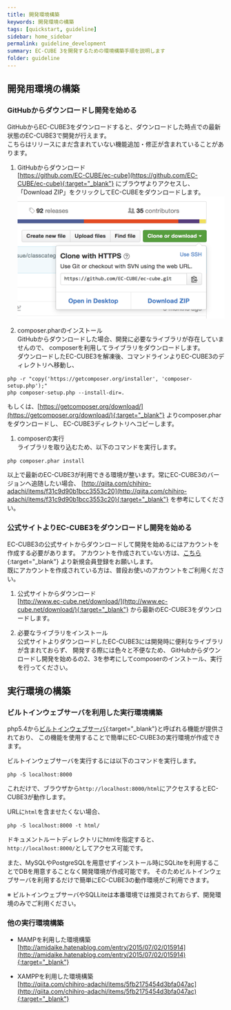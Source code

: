 ```yaml
---
title: 開発環境構築
keywords: 開発環境の構築
tags: [quickstart, guideline]
sidebar: home_sidebar
permalink: guideline_development
summary: EC-CUBE 3を開発するための環境構築手順を説明します
folder: guideline
---
```


## 開発用環境の構築

### GitHubからダウンロードし開発を始める
GitHubからEC-CUBE3をダウンロードすると、ダウンロードした時点での最新状態のEC-CUBE3で開発が行えます。  
こちらはリリースにまだ含まれていない機能追加・修正が含まれていることがあります。

1. GitHubからダウンロード  
[https://github.com/EC-CUBE/ec-cube](https://github.com/EC-CUBE/ec-cube){:target="_blank"} にブラウザよりアクセスし、
「Download ZIP」をクリックしてEC-CUBEをダウンロードします。
![GitHub](/images/guideline/development-01.png)

1. composer.pharのインストール  
GitHubからダウンロードした場合、開発に必要なライブラリが存在していませんので、
composerを利用してライブラリをダウンロードします。  
ダウンロードしたEC-CUBE3を解凍後、コマンドラインよりEC-CUBE3のディレクトリへ移動し、  

  ```
  php -r "copy('https://getcomposer.org/installer', 'composer-setup.php');"
  php composer-setup.php --install-dir=.
  ```  

  もしくは、[https://getcomposer.org/download/](https://getcomposer.org/download/){:target="_blank"} よりcomposer.pharをダウンロードし、
  EC-CUBE3ディレクトリへコピーします。  

1. composerの実行  
ライブラリを取り込むため、以下のコマンドを実行します。  

  ```
  php composer.phar install
  ```

以上で最新のEC-CUBE3が利用できる環境が整います。常にEC-CUBE3のバージョンへ追随したい場合、
[http://qiita.com/chihiro-adachi/items/f31c9d90b1bcc3553c20](http://qiita.com/chihiro-adachi/items/f31c9d90b1bcc3553c20){:target="_blank"} を参考にしてください。

### 公式サイトよりEC-CUBE3をダウンロードし開発を始める
EC-CUBE3の公式サイトからダウンロードして開発を始めるにはアカウントを作成する必要があります。
アカウントを作成されていない方は、[こちら](https://www.ec-cube.net/entry/){:target="_blank"} より新規会員登録をお願いします。  
既にアカウントを作成されている方は、普段お使いのアカウントをご利用ください。


1. 公式サイトからダウンロード  
[http://www.ec-cube.net/download/](http://www.ec-cube.net/download/){:target="_blank"} から最新のEC-CUBE3をダウンロードします。

1. 必要なライブラリをインストール  
公式サイトよりダウンロードしたEC-CUBE3には開発時に便利なライブラリが含まれておらず、
開発する際には色々と不便なため、 GitHubからダウンロードし開発を始めるの2、3を参考にしてcomposerのインストール、実行を行ってください。

## 実行環境の構築

### ビルトインウェブサーバを利用した実行環境構築
php5.4から[ビルトインウェブサーバ](http://php.net/manual/ja/features.commandline.webserver.php){:target="_blank"}と呼ばれる機能が提供されており、
この機能を使用することで簡単にEC-CUBE3の実行環境が作成できます。

ビルトインウェブサーバを実行するには以下のコマンドを実行します。

```
php -S localhost:8000
```

これだけで、ブラウザから`http://localhost:8000/html`にアクセスするとEC-CUBE3が動作します。

URLに`html`を含ませたくない場合、

```
php -S localhost:8000 -t html/
```

ドキュメントルートディレクトリにhtmlを指定すると、`http://localhost:8000/`としてアクセス可能です。


また、MySQLやPostgreSQLを用意せずインストール時にSQLiteを利用することでDBを用意することなく開発環境が作成可能です。
そのためビルトインウェブサーバを利用するだけで簡単にEC-CUBE3の動作環境がご利用できます。

※ ビルトインウェブサーバやSQLLiteは本番環境では推奨されておらず、開発環境のみでご利用ください。


### 他の実行環境構築
- MAMPを利用した環境構築  
[http://amidaike.hatenablog.com/entry/2015/07/02/015914](http://amidaike.hatenablog.com/entry/2015/07/02/015914){:target="_blank"}

- XAMPPを利用した環境構築  
[http://qiita.com/chihiro-adachi/items/5fb2175454d3bfa047ac](http://qiita.com/chihiro-adachi/items/5fb2175454d3bfa047ac){:target="_blank"}


